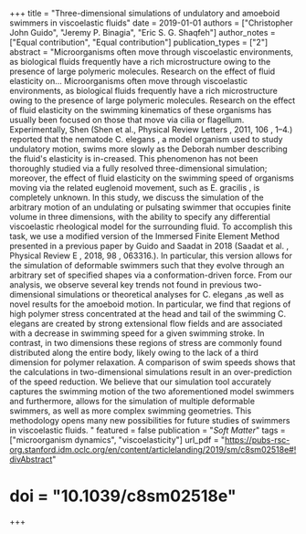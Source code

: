 +++
title = "Three-dimensional simulations of undulatory and amoeboid swimmers in viscoelastic fluids"
date = 2019-01-01
authors = ["Christopher John Guido", "Jeremy P. Binagia", "Eric S. G. Shaqfeh"]
author_notes = ["Equal contribution", "Equal contribution"]
publication_types = ["2"]
abstract = "Microorganisms often move through viscoelastic environments, as biological fluids frequently have a rich microstructure owing to the presence of large polymeric molecules. Research on the effect of fluid elasticity on... Microorganisms often move through viscoelastic environments, as biological fluids frequently have a rich microstructure owing to the presence of large polymeric molecules. Research on the effect of fluid elasticity on the swimming kinematics of these organisms has usually been focused on those that move via cilia or flagellum. Experimentally, Shen (Shen et al., Physical Review Letters , 2011, 106 , 1–4.) reported that the nematode C. elegans , a model organism used to study undulatory motion, swims more slowly as the Deborah number describing the fluid's elasticity is in-creased. This phenomenon has not been thoroughly studied via a fully resolved three-dimensional simulation; moreover, the effect of fluid elasticity on the swimming speed of organisms moving via the related euglenoid movement, such as E. gracilis , is completely unknown. In this study, we discuss the simulation of the arbitrary motion of an undulating or pulsating swimmer that occupies finite volume in three dimensions, with the ability to specify any differential viscoelastic rheological model for the surrounding fluid. To accomplish this task, we use a modified version of the Immersed Finite Element Method presented in a previous paper by Guido and Saadat in 2018 (Saadat et al. , Physical Review E , 2018, 98 , 063316.). In particular, this version allows for the simulation of deformable swimmers such that they evolve through an arbitrary set of specified shapes via a conformation-driven force. From our analysis, we observe several key trends not found in previous two-dimensional simulations or theoretical analyses for C. elegans ,as well as novel results for the amoeboid motion. In particular, we find that regions of high polymer stress concentrated at the head and tail of the swimming C. elegans are created by strong extensional flow fields and are associated with a decrease in swimming speed for a given swimming stroke. In contrast, in two dimensions these regions of stress are commonly found distributed along the entire body, likely owing to the lack of a third dimension for polymer relaxation. A comparison of swim speeds shows that the calculations in two-dimensional simulations result in an over-prediction of the speed reduction. We believe that our simulation tool accurately captures the swimming motion of the two aforementioned model swimmers and furthermore, allows for the simulation of multiple deformable swimmers, as well as more complex swimming geometries. This methodology opens many new possibilities for future studies of swimmers in viscoelastic fluids. "
featured = false
publication = "*Soft Matter*"
tags = ["microorganism dynamics", "viscoelasticity"]
url_pdf = "https://pubs-rsc-org.stanford.idm.oclc.org/en/content/articlelanding/2019/sm/c8sm02518e#!divAbstract"
# doi = "10.1039/c8sm02518e"
+++
